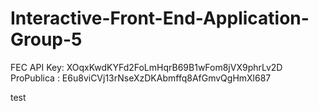 # Interactive-Front-End-Application-Group-5

FEC API Key: XOqxKwdKYFd2FoLmHqrB69B1wFom8jVX9phrLv2D
ProPublica : E6u8viCVj13rNseXzDKAbmffq8AfGmvQgHmXl687

test